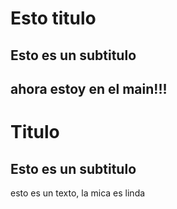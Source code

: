 # Esto titulo
## Esto es un subtitulo
## ahora estoy en el main!!!
<h1>Titulo</h1>
<h2>Esto es un subtitulo</h2>

esto es un texto,
la mica es linda 